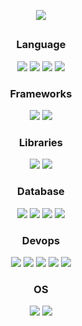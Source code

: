 <p align='center'>
    <img src="https://capsule-render.vercel.app/api?type=waving&height=200&text=Kaon%20Lee&fontAlign=80&fontAlignY=40&color=0:40E0D1,100:48D1CC"/>
</p>

##
<div align=center>

<!-- ![Anurag's GitHub stats](https://github-readme-stats.vercel.app/api?username=DlrkdhsOff&theme=tokyonight&show_icons=true) -->

  <h3>Language</h3>
  <img src="https://img.shields.io/badge/Java-EF2D5E?style=for-the-badge&logo=openjdk&logoColor=white">
  <img src="https://img.shields.io/badge/JavaScript-F7DF1E?style=for-the-badge&logo=javascript&logoColor=black">
  <img src="https://img.shields.io/badge/HTML5-E34F26?style=for-the-badge&logo=html5&logoColor=white">
  <img src="https://img.shields.io/badge/CSS-239120?&style=for-the-badge&logo=css3&logoColor=white">
 
  <h3>Frameworks</h3>
  <img src="https://img.shields.io/badge/Spring-6DB33F?style=for-the-badge&logo=spring&logoColor=white">
  <img src="https://img.shields.io/badge/Spring Boot-23FFB0?style=for-the-badge&logo=springboot&logoColor=white">

  <h3>Libraries</h3>
  <img src="https://img.shields.io/badge/jQuery-0769AD?style=for-the-badge&logo=jquery&logoColor=white">
  <img src="https://img.shields.io/badge/thymeleaf-005F0F?style=for-the-badge&logo=thymeleaf&logoColor=white">
  
  
  <h3>Database</h3>
  <img src="https://img.shields.io/badge/MariaDB-00000F?style=for-the-badge&logo=MariaDB&logoColor=white"/>
  <img src="https://img.shields.io/badge/Oracle-F80000?style=for-the-badge&logo=Oracle&logoColor=white"/>
  <img src="https://img.shields.io/badge/SQLite-07405E?style=for-the-badge&logo=sqlite&logoColor=white">
  <img src="https://img.shields.io/badge/Redis-%23DD0031.svg?style=for-the-badge&logo=redis&logoColor=white">
  
  
  <h3>Devops</h3>
  <img src="https://img.shields.io/badge/intellij-8C5AFF?style=for-the-badge&logo=intellijidea&logoColor=white">
  <img src="https://img.shields.io/badge/eclipse-2C2255?style=for-the-badge&logo=eclipseide&logoColor=white"/>
  <img src="https://img.shields.io/badge/AWS-%212C42.svg?style=for-the-badge&logo=amazonwebservices&logoColor=white"/>
  <img src="https://img.shields.io/badge/postman-%23F46800.svg?style=for-the-badge&logo=postman&logoColor=white"/>
  <img src="https://img.shields.io/badge/github-181717?style=for-the-badge&logo=github&logoColor=white">

  <h3>OS</h3>
  <img src="https://img.shields.io/badge/Mac OS-000000?style=for-the-badge&logo=macos&logoColor=white">
  <img src="https://img.shields.io/badge/windows-0078D4?style=for-the-badge&logo=windows&logoColor=white"/>
  
</div>



